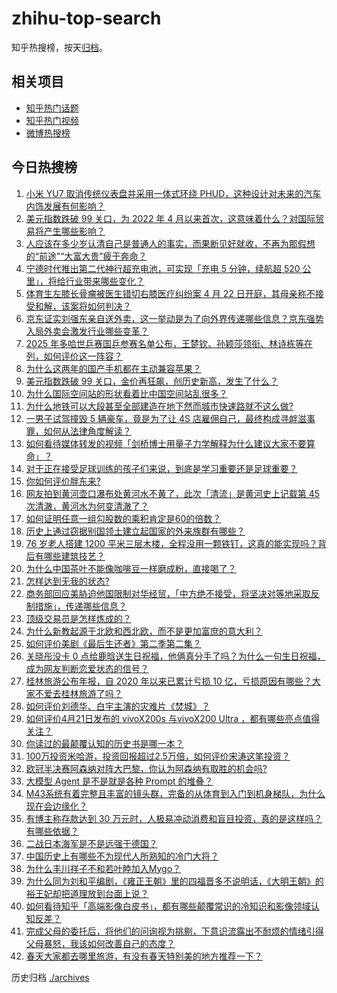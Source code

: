 # zhihu-top-search

知乎热搜榜，按天[归档](./archives)。

## 相关项目

- [知乎热门话题](https://github.com/justjavac/zhihu-trending-hot-questions)
- [知乎热门视频](https://github.com/justjavac/zhihu-trending-hot-video)
- [微博热搜榜](https://github.com/justjavac/weibo-trending-hot-search)

## 今日热搜榜

<!-- BEGIN -->
<!-- 最后更新时间 Tue Apr 22 2025 04:34:15 GMT+0800 (China Standard Time) -->

1. [小米 YU7 取消传统仪表盘并采用一体式环绕 PHUD，这种设计对未来的汽车内饰发展有何影响？](https://www.zhihu.com/search?q=https%3A%2F%2Fapi.zhihu.com%2Fquestions%2F1896500745999737931)
1. [美元指数跌破 99 关口，为 2022 年 4 月以来首次，这意味着什么？对国际贸易将产生哪些影响？](https://www.zhihu.com/search?q=https%3A%2F%2Fapi.zhihu.com%2Fquestions%2F1897605848336954287)
1. [人应该在多少岁认清自己是普通人的事实，而果断见好就收，不再为那假想的“前途”“大富大贵”疲于奔命？](https://www.zhihu.com/search?q=https%3A%2F%2Fapi.zhihu.com%2Fquestions%2F1896541632217719189)
1. [宁德时代推出第二代神行超充电池，可实现「充电 5 分钟，续航超 520 公里」，将给行业带来哪些变化？](https://www.zhihu.com/search?q=https%3A%2F%2Fapi.zhihu.com%2Fquestions%2F1897674344219529643)
1. [体育生左膝长骨瘤被医生错切右膝医疗纠纷案 4 月 22 日开庭，其母亲称不接受和解，该案将如何判决？](https://www.zhihu.com/search?q=https%3A%2F%2Fapi.zhihu.com%2Fquestions%2F1897349214100480517)
1. [京东证实刘强东亲自送外卖，这一举动是为了向外界传递哪些信息？京东强势入局外卖会激发行业哪些变革？](https://www.zhihu.com/search?q=https%3A%2F%2Fapi.zhihu.com%2Fquestions%2F1897746808920306842)
1. [2025 年多哈世乒赛国乒参赛名单公布，王楚钦、孙颖莎领衔、林诗栋等在列，如何评价这一阵容？](https://www.zhihu.com/search?q=https%3A%2F%2Fapi.zhihu.com%2Fquestions%2F1897768585167856545)
1. [为什么这两年的国产手机都在主动兼容苹果？](https://www.zhihu.com/search?q=https%3A%2F%2Fapi.zhihu.com%2Fquestions%2F1897598598134354905)
1. [美元指数跌破 99 关口，金价再狂飙，创历史新高，发生了什么？](https://www.zhihu.com/search?q=https%3A%2F%2Fapi.zhihu.com%2Fquestions%2F1897608826661872243)
1. [为什么国际空间站的形状看着比中国空间站乱很多？](https://www.zhihu.com/search?q=https%3A%2F%2Fapi.zhihu.com%2Fquestions%2F1897004174085973298)
1. [为什么地铁可以大段甚至全部建造在地下然而城市快速路就不这么做?](https://www.zhihu.com/search?q=https%3A%2F%2Fapi.zhihu.com%2Fquestions%2F466038688)
1. [一男子试驾撞毁 5 辆豪车，竟是为了让 4S 店雇佣自己，最终构成寻衅滋事罪，如何从法律角度解读？](https://www.zhihu.com/search?q=https%3A%2F%2Fapi.zhihu.com%2Fquestions%2F1897353432836317854)
1. [如何看待媒体转发的视频「剑桥博士用量子力学解释为什么建议大家不要算命」？](https://www.zhihu.com/search?q=https%3A%2F%2Fapi.zhihu.com%2Fquestions%2F1896659520786257018)
1. [对于正在接受足球训练的孩子们来说，到底是学习重要还是足球重要？](https://www.zhihu.com/search?q=https%3A%2F%2Fapi.zhihu.com%2Fquestions%2F1891960374623991652)
1. [你如何评价胖东来?](https://www.zhihu.com/search?q=https%3A%2F%2Fapi.zhihu.com%2Fquestions%2F494246532)
1. [网友拍到黄河壶口瀑布处黄河水不黄了，此次「清流」是黄河史上记载第 45 次清澈，黄河水为何变清澈了？](https://www.zhihu.com/search?q=https%3A%2F%2Fapi.zhihu.com%2Fquestions%2F1896883591805367674)
1. [如何证明任意一组勾股数的乘积肯定是60的倍数？](https://www.zhihu.com/search?q=https%3A%2F%2Fapi.zhihu.com%2Fquestions%2F1896886358745805689)
1. [历史上通过窃据别国领土建立起国家的外来族群有哪些？](https://www.zhihu.com/search?q=https%3A%2F%2Fapi.zhihu.com%2Fquestions%2F661532560)
1. [76 岁老人搭建 1200 平米三层木楼，全程没用一颗铁钉，这真的能实现吗？背后有哪些建筑技艺？](https://www.zhihu.com/search?q=https%3A%2F%2Fapi.zhihu.com%2Fquestions%2F1897347242664358651)
1. [为什么中国茶叶不能像咖啡豆一样磨成粉，直接喝了？](https://www.zhihu.com/search?q=https%3A%2F%2Fapi.zhihu.com%2Fquestions%2F1895171499788304397)
1. [怎样达到无我的状态?](https://www.zhihu.com/search?q=https%3A%2F%2Fapi.zhihu.com%2Fquestions%2F5132669461)
1. [商务部回应美胁迫他国限制对华经贸，「中方绝不接受，将坚决对等地采取反制措施」，传递哪些信息？](https://www.zhihu.com/search?q=https%3A%2F%2Fapi.zhihu.com%2Fquestions%2F1897575818252759202)
1. [顶级交易员是怎样炼成的？](https://www.zhihu.com/search?q=https%3A%2F%2Fapi.zhihu.com%2Fquestions%2F399717101)
1. [为什么新教起源于北欧和西北欧，而不是更加富庶的意大利？](https://www.zhihu.com/search?q=https%3A%2F%2Fapi.zhihu.com%2Fquestions%2F621991284)
1. [如何评价美剧《最后生还者》第二季第二集？](https://www.zhihu.com/search?q=https%3A%2F%2Fapi.zhihu.com%2Fquestions%2F1897638135854260818)
1. [关晓彤没卡 0 点给鹿晗送生日祝福，他俩真分手了吗？为什么一句生日祝福，成为网友判断恋爱状态的信号？](https://www.zhihu.com/search?q=https%3A%2F%2Fapi.zhihu.com%2Fquestions%2F1897237552915773355)
1. [桂林旅游公布年报，自 2020 年以来已累计亏损 10 亿，亏损原因有哪些？大家不爱去桂林旅游了吗？](https://www.zhihu.com/search?q=https%3A%2F%2Fapi.zhihu.com%2Fquestions%2F1897359892001551123)
1. [如何评价刘德华、白宇主演的灾难片《焚城》？](https://www.zhihu.com/search?q=https%3A%2F%2Fapi.zhihu.com%2Fquestions%2F2373223688)
1. [如何评价4月21日发布的 vivoX200s 与vivoX200 Ultra ，都有哪些亮点值得关注？](https://www.zhihu.com/search?q=https%3A%2F%2Fapi.zhihu.com%2Fquestions%2F1897598422015533339)
1. [你读过的最颠覆认知的历史书是哪一本？](https://www.zhihu.com/search?q=https%3A%2F%2Fapi.zhihu.com%2Fquestions%2F1895075268273599638)
1. [100万投资米哈游，投资回报超过2.5万倍，如何评价宋涛这笔投资？](https://www.zhihu.com/search?q=https%3A%2F%2Fapi.zhihu.com%2Fquestions%2F1897396503166838751)
1. [欧冠半决赛阿森纳对阵大巴黎，你认为阿森纳有取胜的机会吗?](https://www.zhihu.com/search?q=https%3A%2F%2Fapi.zhihu.com%2Fquestions%2F1896511193948067010)
1. [大模型 Agent 是不是就是各种 Prompt 的堆叠？](https://www.zhihu.com/search?q=https%3A%2F%2Fapi.zhihu.com%2Fquestions%2F1894891236617332066)
1. [M43系统有着完整且丰富的镜头群，完备的从体育到入门到机身梯队，为什么现在会边缘化？](https://www.zhihu.com/search?q=https%3A%2F%2Fapi.zhihu.com%2Fquestions%2F1895837233073848613)
1. [有博主称存款达到 30 万元时，人极易冲动消费和盲目投资，真的是这样吗？有哪些依据？](https://www.zhihu.com/search?q=https%3A%2F%2Fapi.zhihu.com%2Fquestions%2F1897028991606550872)
1. [二战日本海军是不是远强于德国？](https://www.zhihu.com/search?q=https%3A%2F%2Fapi.zhihu.com%2Fquestions%2F1894175790985372106)
1. [中国历史上有哪些不为现代人所熟知的冷门大将？](https://www.zhihu.com/search?q=https%3A%2F%2Fapi.zhihu.com%2Fquestions%2F27572823)
1. [为什么丰川祥子不和若叶睦加入Mygo？](https://www.zhihu.com/search?q=https%3A%2F%2Fapi.zhihu.com%2Fquestions%2F15380474823)
1. [为什么同为刘和平编剧，《雍正王朝》里的四福晋多不说明话，《大明王朝》的裕王妃却把道理放到台面上说？](https://www.zhihu.com/search?q=https%3A%2F%2Fapi.zhihu.com%2Fquestions%2F662129603)
1. [如何看待知乎「高端影像白皮书」，都有哪些颠覆常识的冷知识和影像领域认知反差？](https://www.zhihu.com/search?q=https%3A%2F%2Fapi.zhihu.com%2Fquestions%2F1897596243636621414)
1. [完成父母的委托后，将他们的问询视为挑剔，下意识流露出不耐烦的情绪引得父母暴怒，我该如何改善自己的态度？](https://www.zhihu.com/search?q=https%3A%2F%2Fapi.zhihu.com%2Fquestions%2F1896250594144019887)
1. [春天大家都去哪里旅游，有没有春天特别美的地方推荐一下？](https://www.zhihu.com/search?q=https%3A%2F%2Fapi.zhihu.com%2Fquestions%2F1888635188419985803)

<!-- END -->

历史归档 [./archives](./archives)
